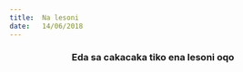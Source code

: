 ```yaml
---
title:  Na lesoni
date:   14/06/2018
---
```


### <center>Eda sa cakacaka tiko ena lesoni oqo</center>